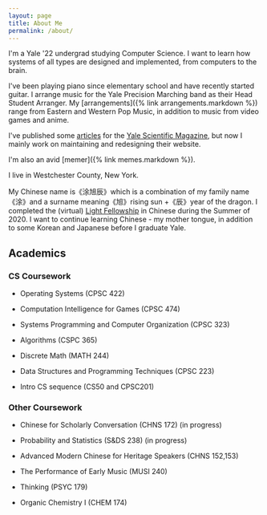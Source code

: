 ```yaml
---
layout: page
title: About Me
permalink: /about/
---
```


I'm a Yale '22 undergrad studying Computer Science. I want to learn how systems of all types are designed and implemented, from computers to the brain.

I've been playing piano since elementary school and have recently started guitar. I arrange music for the Yale Precision Marching band as their Head Student Arranger. My [arrangements]({% link arrangements.markdown %}) range from Eastern and Western Pop Music, in addition to music from video games and anime.

<p>I've published some <a href="http://www.yalescientific.org/?s=%22matt+tu%22" target="_blank">articles</a> for the <a href="http://www.yalescientific.org/" target="_blank">Yale Scientific Magazine</a>, but now I mainly work on maintaining and redesigning their website.</p>

I'm also an avid [memer]({% link memes.markdown %}).

I live in Westchester County, New York.

My Chinese name is《涂旭辰》which is a combination of my family name《涂》and a surname meaning《旭》rising sun +《辰》year of the dragon. I completed the (virtual) <a href="https://light.yale.edu/" target="_blank">Light Fellowship</a> in Chinese during the Summer of 2020. I want to continue learning Chinese - my mother tongue, in addition to some Korean and Japanese before I graduate Yale.

## Academics

### CS Coursework

- Operating Systems (CPSC 422)

- Computation Intelligence for Games (CPSC 474)

- Systems Programming and Computer Organization (CPSC 323)

- Algorithms (CSPC 365)

- Discrete Math (MATH 244)

- Data Structures and Programming Techniques (CPSC 223)

- Intro CS sequence (CS50 and CPSC201)

### Other Coursework

- Chinese for Scholarly Conversation (CHNS 172) (in progress)

- Probability and Statistics (S&DS 238) (in progress)

- Advanced Modern Chinese for Heritage Speakers (CHNS 152,153)

- The Performance of Early Music (MUSI 240)

- Thinking (PSYC 179)

- Organic Chemistry I (CHEM 174)

[jekyll-organization]: https://github.com/jekyll
